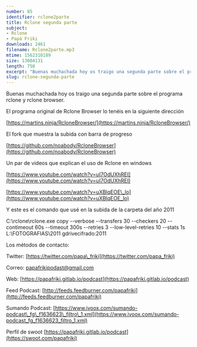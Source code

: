 ```yaml
---
number: 85
identifier: rclone2parte
title: Rclone segunda parte
subject:
- Rclone
- Papá Friki
downloads: 2461
filename: Rclone2parte.mp3
mtime: 1562310189
size: 13004131
length: 750
excerpt: "Buenas muchachada hoy os traigo una segunda parte sobre el programa rclone y rclone browser.\n\nEl programa original de Rclone Browser lo tenéis en la siguiente dirección\n\n[https://martins.ninja/RcloneBrowser/](https://martins.ninja/RcloneBrowser/)\n\nEl fork que muestra la subida con barra de progreso\n\n[https://github.com/noabody/RcloneBrowser](https://github.com/noabody/RcloneBrowser)  \n\nUn par de videos que explican el uso de Rclone en windows\n\n[https://www.youtube.com/watch?v=uI7OdUXhREI](https://www.youtube.com/watch?v=uI7OdUXhREI)  \n\n[https://www.youtube.com/watch?v=uXBlqEOE\\_lo](https://www.youtube.com/watch?v=uXB"
slug: rclone-segunda-parte
---
```

Buenas muchachada hoy os traigo una segunda parte sobre el programa rclone y rclone browser.

El programa original de Rclone Browser lo tenéis en la siguiente dirección

[https://martins.ninja/RcloneBrowser/](https://martins.ninja/RcloneBrowser/)

El fork que muestra la subida con barra de progreso

[https://github.com/noabody/RcloneBrowser](https://github.com/noabody/RcloneBrowser)

Un par de videos que explican el uso de Rclone en windows

[https://www.youtube.com/watch?v=uI7OdUXhREI](https://www.youtube.com/watch?v=uI7OdUXhREI)

[https://www.youtube.com/watch?v=uXBlqEOE\_lo](https://www.youtube.com/watch?v=uXBlqEOE_lo)

Y este es el comando que usé en la subida de la carpeta del año 2011

C:\\rclone\\rclone.exe copy --verbose --transfers 30 --checkers 20 --contimeout 60s --timeout 300s --retries 3 --low-level-retries 10 --stats 1s L:\\FOTOGRAFIAS\\2011 gdrivecifrado:2011

Los métodos de contacto:

Twitter: [https://twitter.com/papa\_friki](https://twitter.com/papa_friki)

Correo: [papafrikipodast@gmail.com](https://archive.org/details/papafrikipodast@gmail.com)

Web: [https://papafriki.gitlab.io/podcast](https://papafriki.gitlab.io/podcast)

Feed Podcast: [http://feeds.feedburner.com/papafriki](http://feeds.feedburner.com/papafriki)

Sumando Podcast: [https://www.ivoox.com/sumando-podcast\_fg\_f1636623\_filtro\_1.xml](https://www.ivoox.com/sumando-podcast_fg_f1636623_filtro_1.xml)

Perfil de swoot [https://papafriki.gitlab.io/podcast](https://swoot.com/papafriki)